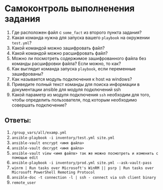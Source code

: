 # Самоконтроль выполненения задания

1. Где расположен файл с `some_fact` из второго пункта задания?
2. Какая команда нужна для запуска вашего `playbook` на окружении `test.yml`?
3. Какой командой можно зашифровать файл?
4. Какой командой можно расшифровать файл?
5. Можно ли посмотреть содержимое зашифрованного файла без команды расшифровки файла? Если можно, то как?
6. Как выглядит команда запуска `playbook`, если переменные зашифрованы?
7. Как называется модуль подключения к host на windows?
8. Приведите полный текст команды для поиска информации в документации ansible для модуля подключений ssh
9. Какой параметр из модуля подключения `ssh` необходим для того, чтобы определить пользователя, под которым необходимо совершать подключение?


## Ответы:

1. `/group_vars/all/examp.yml`
2. `ansible-playbook -i inventory/test.yml site.yml`
3. `ansible-vault encrypt <имя файла>`
4. `ansible-vault decrypt <имя файла>`
5. `ansible-vault view <имя файлв> так же можно посмотреть и изменить с помощью edit`
6. `ansible-playbook -i inventory/prod.yml site.yml --ask-vault-pass`
7. `winrm | Run tasks over Microsoft's WinRM || psrp | Run tasks over Microsoft PowerShell Remoting Protocol`
8. `ansible-doc -t connection -l | ssh - connect via ssh client binary`
9. `remote_user`
